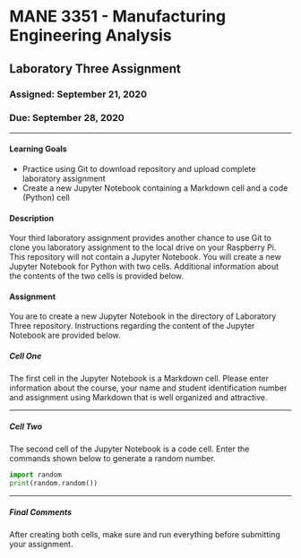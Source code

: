 # MANE 3351 - Manufacturing Engineering Analysis

## Laboratory Three Assignment

### Assigned: September 21, 2020

### Due: September 28, 2020

---

#### Learning Goals

+ Practice using Git to download repository and upload complete laboratory assignment
+ Create a new Jupyter Notebook containing a Markdown cell and a code (Python) cell

#### Description

Your third laboratory assignment provides another chance to use Git to clone you laboratory assignment to the local drive on your Raspberry Pi. This repository will not contain a Jupyter Notebook. You will create a new Jupyter Notebook for Python with two cells. Additional information about the contents of the two cells is provided below.


#### Assignment

You are to create a new Jupyter Notebook in the directory of Laboratory Three repository. Instructions regarding the content of the Jupyter Notebook are provided below.

##### Cell One

The first cell in the Jupyter Notebook is a Markdown cell. Please enter information about the course, your name and student identification number and assignment using Markdown that is well organized and attractive.

---

##### Cell Two

The second cell of the Jupyter Notebook is a code cell. Enter the commands shown below to generate a random number.

```python
import random
print(random.random())
```

---

##### Final Comments

After creating both cells, make sure and run everything before submitting your assignment.